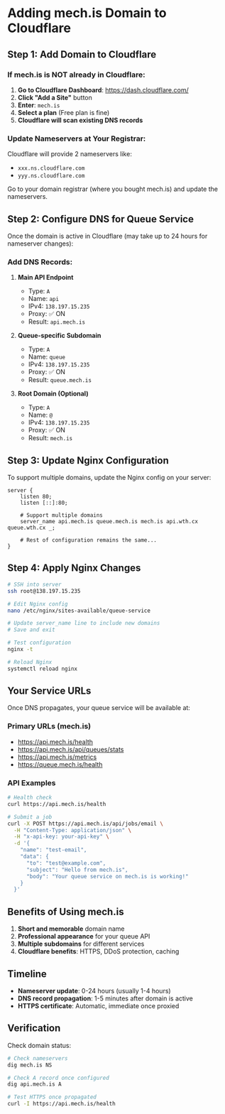 # Adding mech.is Domain to Cloudflare

## Step 1: Add Domain to Cloudflare

### If mech.is is NOT already in Cloudflare:

1. **Go to Cloudflare Dashboard**: https://dash.cloudflare.com/
2. **Click "Add a Site"** button
3. **Enter**: `mech.is`
4. **Select a plan** (Free plan is fine)
5. **Cloudflare will scan existing DNS records**

### Update Nameservers at Your Registrar:

Cloudflare will provide 2 nameservers like:
- `xxx.ns.cloudflare.com`
- `yyy.ns.cloudflare.com`

Go to your domain registrar (where you bought mech.is) and update the nameservers.

## Step 2: Configure DNS for Queue Service

Once the domain is active in Cloudflare (may take up to 24 hours for nameserver changes):

### Add DNS Records:

1. **Main API Endpoint**
   - Type: `A`
   - Name: `api`
   - IPv4: `138.197.15.235`
   - Proxy: ✅ ON
   - Result: `api.mech.is`

2. **Queue-specific Subdomain**
   - Type: `A`
   - Name: `queue`
   - IPv4: `138.197.15.235`
   - Proxy: ✅ ON
   - Result: `queue.mech.is`

3. **Root Domain (Optional)**
   - Type: `A`
   - Name: `@`
   - IPv4: `138.197.15.235`
   - Proxy: ✅ ON
   - Result: `mech.is`

## Step 3: Update Nginx Configuration

To support multiple domains, update the Nginx config on your server:

```nginx
server {
    listen 80;
    listen [::]:80;
    
    # Support multiple domains
    server_name api.mech.is queue.mech.is mech.is api.wth.cx queue.wth.cx _;
    
    # Rest of configuration remains the same...
}
```

## Step 4: Apply Nginx Changes

```bash
# SSH into server
ssh root@138.197.15.235

# Edit Nginx config
nano /etc/nginx/sites-available/queue-service

# Update server_name line to include new domains
# Save and exit

# Test configuration
nginx -t

# Reload Nginx
systemctl reload nginx
```

## Your Service URLs

Once DNS propagates, your queue service will be available at:

### Primary URLs (mech.is)
- https://api.mech.is/health
- https://api.mech.is/api/queues/stats
- https://api.mech.is/metrics
- https://queue.mech.is/health

### API Examples
```bash
# Health check
curl https://api.mech.is/health

# Submit a job
curl -X POST https://api.mech.is/api/jobs/email \
  -H "Content-Type: application/json" \
  -H "x-api-key: your-api-key" \
  -d '{
    "name": "test-email",
    "data": {
      "to": "test@example.com",
      "subject": "Hello from mech.is",
      "body": "Your queue service on mech.is is working!"
    }
  }'
```

## Benefits of Using mech.is

1. **Short and memorable** domain name
2. **Professional appearance** for your queue API
3. **Multiple subdomains** for different services
4. **Cloudflare benefits**: HTTPS, DDoS protection, caching

## Timeline

- **Nameserver update**: 0-24 hours (usually 1-4 hours)
- **DNS record propagation**: 1-5 minutes after domain is active
- **HTTPS certificate**: Automatic, immediate once proxied

## Verification

Check domain status:
```bash
# Check nameservers
dig mech.is NS

# Check A record once configured
dig api.mech.is A

# Test HTTPS once propagated
curl -I https://api.mech.is/health
```